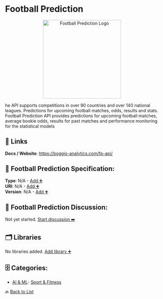 # Football Prediction
<p align="center">
    <img width="256" src="https://raw.githubusercontent.com/apis-list/apis-list/main/apis/football-prediction/logo_256x256.png" alt="Football Prediction Logo"/>
</p>
he API supports competitions in over 90 countries and over 140 national leagues. Predictions for upcoming football matches, odds, results and stats. Football Prediction API provides predictions for upcoming football matches, average bookie odds, results for past matches and performance monitoring for the statistical models

##  🔗 Links
**Docs / Website**: https://boggio-analytics.com/fp-api/

## 🧬 Football Prediction Specification:
**Type**: N/A - [Add ➕](https://github.com/apis-list/apis-list/edit/main/apis.yaml#L7014)  
**URI**: N/A - [Add ➕](https://github.com/apis-list/apis-list/edit/main/apis.yaml#L7014)  
**Version**: N/A - [Add ➕](https://github.com/apis-list/apis-list/edit/main/apis.yaml#L7014)

## 💬 Football Prediction Discussion:
Not yet started. [Start discussion ➡️](https://github.com/apis-list/apis-list/discussions/new)

## 🗂️ Libraries

No libraries added. [Add library ➕](https://github.com/apis-list/apis-list/edit/main/apis.yaml#L7014)    


## 🗄️ Categories:
- [AI & ML](https://github.com/apis-list/apis-list#ai--ml-)- [Sport & Fitness](https://github.com/apis-list/apis-list#sport--fitness-)

🔙  [Back to List](https://github.com/apis-list/apis-list)
